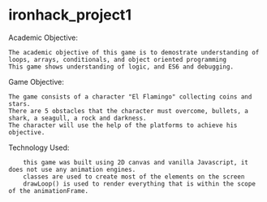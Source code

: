 # ironhack_project1

Academic Objective:
	
	The academic objective of this game is to demostrate understanding of loops, arrays, conditionals, and object oriented programming
	This game shows understanding of logic, and ES6 and debugging.
	
	
Game Objective:
	
	The game consists of a character "El Flamingo" collecting coins and stars.
	There are 5 obstacles that the character must overcome, bullets, a shark, a seagull, a rock and darkness. 
	The character will use the help of the platforms to achieve his objective.
	
Technology Used:
	
		this game was built using 2D canvas and vanilla Javascript, it does not use any animation engines.
		classes are used to create most of the elements on the screen
		drawLoop() is used to render everything that is within the scope of the animationFrame.
		
		
	

